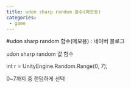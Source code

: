 ```yaml
---
title: udon sharp random 함수(메모용)
categories:
 - game
---
```

#udon sharp random 함수(메모용) : 네이버 블로그
<div class="wrap_rabbit pcol2 _param(1) _postViewArea222056767194" id="post-view222056767194">
<!-- Rabbit HTML --><div class="se-viewer se-theme-default" lang="ko-KR">
<!-- SE_DOC_HEADER_END -->
<div class="se-main-container">
<div class="se-component se-text se-l-default" id="SE-159f9db7-a9ec-47e4-8404-c9becc9dfaf1">
<div class="se-component-content">
<div class="se-section se-section-text se-l-default">
<div class="se-module se-module-text">
<!-- SE-TEXT { --><p class="se-text-paragraph se-text-paragraph-align-" id="SE-3d50853d-e83b-4f03-976c-b207740d8664" style=""><span class="se-fs-fs13 se-ff-system se-style-unset" id="SE-fc704bc4-9cf8-4349-9e80-ac57cd7f6924" style="color:#333333;">udon sharp random 값 함수</span></p><!-- } SE-TEXT --><!-- SE-TEXT { --><p class="se-text-paragraph se-text-paragraph-align-" id="SE-c598577e-a1ef-4d58-a740-31a39bf7c8a5" style=""><span class="se-fs-fs13 se-ff-system se-style-unset" id="SE-7d0131bd-beb3-419b-80b0-59f4be5e26a2" style="color:#333333;"> int r = UnityEngine.Random.Range(0, 7);</span></p><!-- } SE-TEXT --><!-- SE-TEXT { --><p class="se-text-paragraph se-text-paragraph-align-" id="SE-cda33404-4a10-4833-9c17-11809c287783" style=""><span class="se-fs-fs13 se-ff-system se-style-unset" id="SE-95adc0a3-9ad6-44d2-95c7-347d7c4ad308" style="color:#333333;">0~7까지 중 랜덤하게 선택</span></p><!-- } SE-TEXT -->
</div>
</div>
</div>
</div> </div>
</div>
</div>